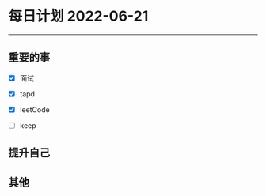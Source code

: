 #  每日计划 2022-06-21
---
## 重要的事
- [x]  面试
- [x]  tapd
- [x]  leetCode
- [ ] keep



## 提升自己

  



## 其他








